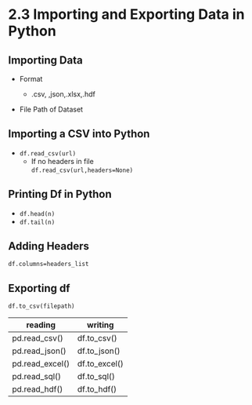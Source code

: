 # 2.3 Importing and Exporting Data in Python


## Importing Data
* Format
    * .csv, ,json,.xlsx,.hdf

* File Path of Dataset

## Importing a CSV into Python
* `df.read_csv(url)`
    * If no headers in file  
        `df.read_csv(url,headers=None)`

## Printing Df in Python
* `df.head(n)`
* `df.tail(n)`

## Adding Headers
`df.columns=headers_list`

## Exporting df 
`df.to_csv(filepath)`

| reading | writing |
| ---|---|
|pd.read_csv() | df.to_csv() |
| pd.read_json() | df.to_json()|
|pd.read_excel() | df.to_excel()|
|pd.read_sql()| df.to_sql()|
pd.read_hdf() | df.to_hdf()
